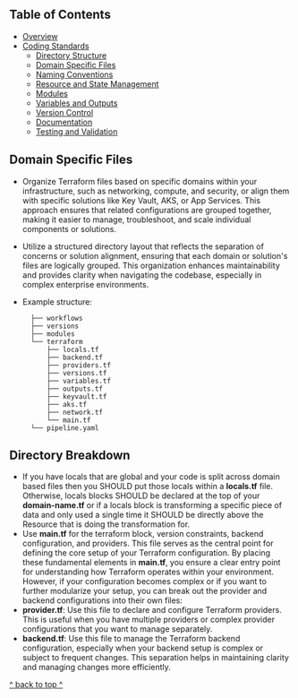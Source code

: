 ## Table of Contents

- [Overview](../README.md)
- [Coding Standards](../README.md#coding-standards)
  - [Directory Structure](./directory_structure.md)
  - [Domain Specific Files](./domain_specific_files.md)
  - [Naming Conventions](./naming_conventions.md#naming-conventions)
  - [Resource and State Management](./resource_and_state_management.md)
  - [Modules](./module.md)
  - [Variables and Outputs](./variables_and_outputs.md)
  - [Version Control](./version_control.md)
  - [Documentation](./documentation.md)
  - [Testing and Validation](./testing_and_validation.md)

## Domain Specific Files

- Organize Terraform files based on specific domains within your infrastructure, such as networking, compute, and security, or align them with specific solutions like Key Vault, AKS, or App Services. This approach ensures that related configurations are grouped together, making it easier to manage, troubleshoot, and scale individual components or solutions.
- Utilize a structured directory layout that reflects the separation of concerns or solution alignment, ensuring that each domain or solution's files are logically grouped. This organization enhances maintainability and provides clarity when navigating the codebase, especially in complex enterprise environments.

- Example structure:
  ```
    ├── workflows
    ├── versions
    ├── modules
    └── terraform
        ├── locals.tf
        ├── backend.tf
        ├── providers.tf
        ├── versions.tf
        ├── variables.tf
        ├── outputs.tf
        ├── keyvault.tf
        ├── aks.tf
        ├── network.tf    
        └── main.tf
    └── pipeline.yaml
  ```

## Directory Breakdown

- If you have locals that are global and your code is split across domain based files then you SHOULD put those locals within a **locals.tf** file. Otherwise, locals blocks SHOULD be declared at the top of your **domain-name.tf** or if a locals block is transforming a specific piece of data and only used a single time it SHOULD be directly above the Resource that is doing the transformation for.
- Use **main.tf** for the terraform block, version constraints, backend configuration, and providers. This file serves as the central point for defining the core setup of your Terraform configuration. By placing these fundamental elements in **main.tf**, you ensure a clear entry point for understanding how Terraform operates within your environment. However, if your configuration becomes complex or if you want to further modularize your setup, you can break out the provider and backend configurations into their own files:
- **provider.tf**: Use this file to declare and configure Terraform providers. This is useful when you have multiple providers or complex provider configurations that you want to manage separately.
- **backend.tf**: Use this file to manage the Terraform backend configuration, especially when your backend setup is complex or subject to frequent changes. This separation helps in maintaining clarity and managing changes more efficiently.


[^ back to top ^](#table-of-contents)